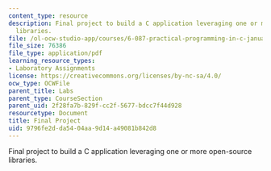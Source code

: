 ```yaml
---
content_type: resource
description: Final project to build a C application leveraging one or more open-source
  libraries.
file: /ol-ocw-studio-app/courses/6-087-practical-programming-in-c-january-iap-2010/9796fe2dda5404aa9d14a49081b842d8_MIT6_087IAP10_project.pdf
file_size: 76386
file_type: application/pdf
learning_resource_types:
- Laboratory Assignments
license: https://creativecommons.org/licenses/by-nc-sa/4.0/
ocw_type: OCWFile
parent_title: Labs
parent_type: CourseSection
parent_uid: 2f28fa7b-829f-cc2f-5677-bdcc7f44d928
resourcetype: Document
title: Final Project
uid: 9796fe2d-da54-04aa-9d14-a49081b842d8
---
```

Final project to build a C application leveraging one or more open-source libraries.